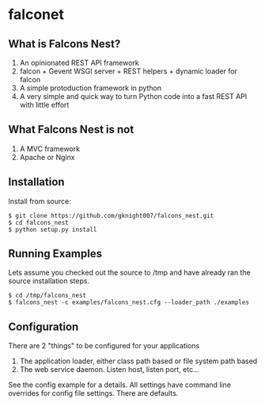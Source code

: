 falconet
========


## What is Falcons Nest?
1. An opinionated REST API framework
1. falcon + Gevent WSGI server + REST helpers + dynamic loader for falcon
1. A simple protoduction framework in python
1. A very simple and quick way to turn Python code into a fast REST API with little effort


## What Falcons Nest is not
1. A MVC framework
1. Apache or Nginx

## Installation
Install from source:
```
$ git clone https://github.com/gknight007/falcons_nest.git
$ cd falcons_nest
$ python setup.py install
```


## Running Examples
Lets assume you checked out the source to /tmp and have already ran the source installation steps.
```
$ cd /tmp/falcons_nest
$ falcons_nest -c examples/falcons_nest.cfg --loader_path ./examples
```


## Configuration
There are 2 "things" to be configured for your applications
1. The application loader, either class path based or file system path based
1. The web service daemon.  Listen host, listen port, etc...

See the config example for a details.  All settings have command line overrides for config file settings.  There are defaults.
